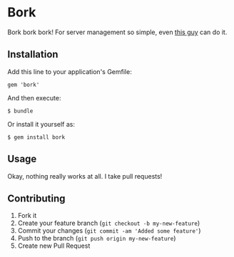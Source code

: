 # Bork

Bork bork bork! For server management so simple, even [this guy](http://youtu.be/B7UmUX68KtE) can do it.

## Installation

Add this line to your application's Gemfile:

    gem 'bork'

And then execute:

    $ bundle

Or install it yourself as:

    $ gem install bork

## Usage

Okay, nothing really works at all. I take pull requests!

## Contributing

1. Fork it
2. Create your feature branch (`git checkout -b my-new-feature`)
3. Commit your changes (`git commit -am 'Added some feature'`)
4. Push to the branch (`git push origin my-new-feature`)
5. Create new Pull Request
